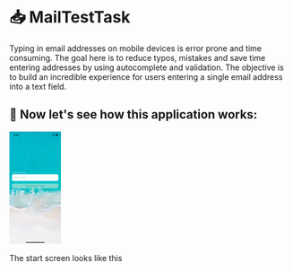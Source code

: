 # 📥 MailTestTask
Typing in email addresses on mobile devices is error prone and time consuming. The goal here is to reduce typos, mistakes and save time entering addresses by using autocomplete and validation. The objective is to build an incredible experience for users entering a single email address into a text field.

## 📲 Now let's see how this application works:

<img src="https://raw.githubusercontent.com/Scooterminsk/MailTestTask/main/Readme/StartScreen.png" alt="Start screen" style="height: 200px;"/>

<br />

The start screen looks like this

